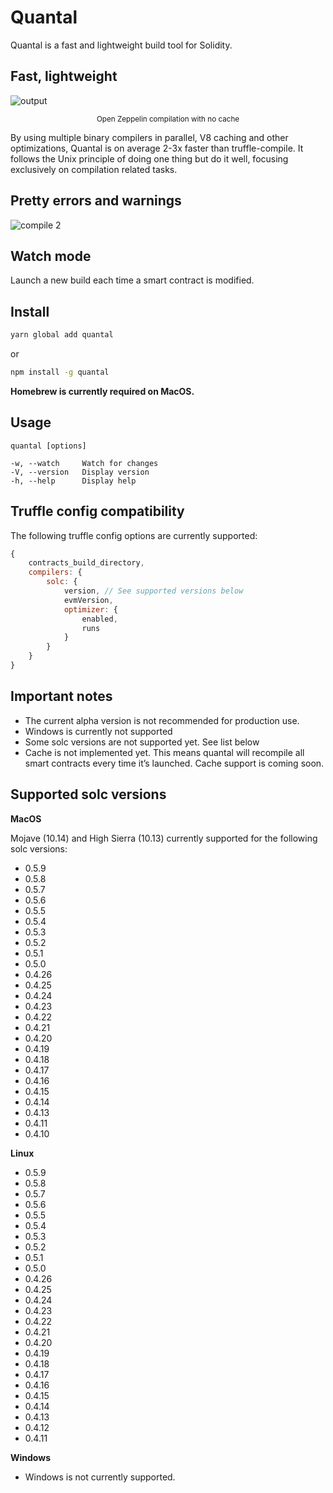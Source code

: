 # Quantal

Quantal is a fast and lightweight build tool for Solidity. 

## Fast, lightweight


![output](https://user-images.githubusercontent.com/642515/59545001-44d5df00-8ee6-11e9-8a30-1415b38f0c53.gif)
<p align="center"><sub>Open Zeppelin compilation with no cache</sub></p>

By using multiple binary compilers in parallel, V8 caching and other optimizations, Quantal is on average 2-3x faster than truffle-compile. It follows the Unix principle of doing one thing but do it well, focusing exclusively on compilation related tasks.


## Pretty errors and warnings

![compile 2](https://user-images.githubusercontent.com/642515/59149948-2d7c8a80-89ea-11e9-87b0-71d9c57ee7dc.png)



## Watch mode

Launch a new build each time a smart contract is modified. 


## Install

```bash
yarn global add quantal
```
or
```bash
npm install -g quantal
```

**Homebrew is currently required on MacOS.**

## Usage

```
quantal [options]

-w, --watch     Watch for changes
-V, --version   Display version
-h, --help      Display help
```

## Truffle config compatibility

The following truffle config options are currently supported:

```javascript
{
    contracts_build_directory,
    compilers: {
        solc: {
            version, // See supported versions below
            evmVersion,
            optimizer: {
                enabled,
                runs			
            }
        }
    }
}
```

## Important notes

* The current alpha version is not recommended for production use.
* Windows is currently not supported
* Some solc versions are not supported yet. See list below
* Cache is not implemented yet. This means quantal will recompile all smart contracts every time it’s launched. Cache support is coming soon.

## Supported solc versions

**MacOS**

Mojave (10.14) and High Sierra (10.13) currently supported for the following solc versions:

- 0.5.9
- 0.5.8
- 0.5.7
- 0.5.6
- 0.5.5
- 0.5.4
- 0.5.3
- 0.5.2
- 0.5.1
- 0.5.0
- 0.4.26
- 0.4.25
- 0.4.24
- 0.4.23
- 0.4.22
- 0.4.21
- 0.4.20
- 0.4.19
- 0.4.18
- 0.4.17
- 0.4.16
- 0.4.15
- 0.4.14
- 0.4.13
- 0.4.11
- 0.4.10

**Linux**

- 0.5.9
- 0.5.8
- 0.5.7
- 0.5.6
- 0.5.5
- 0.5.4
- 0.5.3
- 0.5.2
- 0.5.1
- 0.5.0
- 0.4.26
- 0.4.25
- 0.4.24
- 0.4.23
- 0.4.22
- 0.4.21
- 0.4.20
- 0.4.19
- 0.4.18
- 0.4.17
- 0.4.16
- 0.4.15
- 0.4.14
- 0.4.13
- 0.4.12
- 0.4.11

**Windows**

- Windows is not currently supported.